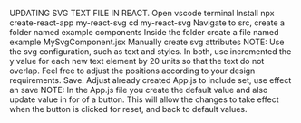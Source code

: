 UPDATING SVG TEXT FILE IN REACT.
Open vscode terminal
Install npx create-react-app my-react-svg
cd my-react-svg
Navigate to src,
create a folder named example components
Inside the folder create a file named example MySvgComponent.jsx
Manually create svg attributes 
NOTE: Use the svg configuration, such as text and styles. In both, use incremented the y value for each new text element by 20 units so that the text do not overlap. Feel free to adjust the positions according to your design requirements.
Save.
Adjust already created App.js to include set, use effect an save
NOTE: In the App.js file you create the default value and also update value in for of a button. This will allow the changes to take effect when the button is clicked for reset, and back to default values.